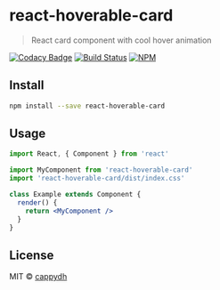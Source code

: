 # react-hoverable-card

> React card component with cool hover animation

[![Codacy Badge](https://app.codacy.com/project/badge/Grade/2ec1a4ed95d74a02a16d59f00cea8e7c)](https://www.codacy.com/manual/cappydh/react-hoverable-card?utm_source=github.com&amp;utm_medium=referral&amp;utm_content=cappydh/react-hoverable-card&amp;utm_campaign=Badge_Grade)
[![Build Status](https://travis-ci.org/cappydh/react-hoverable-card.svg?branch=master)](https://travis-ci.org/cappydh/react-hoverable-card)
[![NPM](https://img.shields.io/npm/v/react-hoverable-card.svg)](https://www.npmjs.com/package/react-hoverable-card)

## Install

```bash
npm install --save react-hoverable-card
```

## Usage

```jsx
import React, { Component } from 'react'

import MyComponent from 'react-hoverable-card'
import 'react-hoverable-card/dist/index.css'

class Example extends Component {
  render() {
    return <MyComponent />
  }
}
```

## License

MIT © [cappydh](https://github.com/cappydh)
